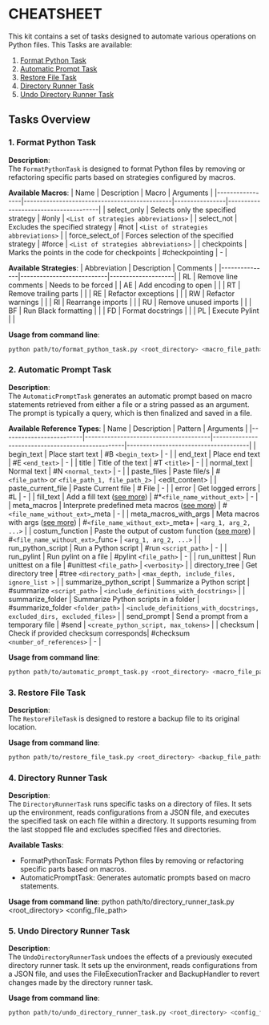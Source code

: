 # CHEATSHEET

This kit contains a set of tasks designed to automate various operations on Python files. This Tasks are available:
1. [Format Python Task](#1-format-python-task)
2. [Automatic Prompt Task](#2-automatic-prompt-task)
3. [Restore File Task](#3-restore-file-task)
4. [Directory Runner Task](#4-directory-runner-task)
5. [Undo Directory Runner Task](#5-undo-directory-runner-task)

## Tasks Overview

### 1. Format Python Task

**Description**:            
The `FormatPythonTask` is designed to format Python files by removing or refactoring specific parts based on strategies configured by macros.

**Available Macros**:
| Name            | Description                                  | Macro          | Arguments                            |
|-----------------|----------------------------------------------|----------------|--------------------------------------|
| select_only     | Selects only the specified strategy          | #only          | `<List of strategies abbreviations>` |
| select_not      | Excludes the specified strategy              | #not           | `<List of strategies abbreviations>` |
| force_select_of | Forces selection of the specified strategy   | #force         | `<List of strategies abbreviations>` |
| checkpoints     | Marks the points in the code for checkpoints | #checkpointing | -                                    |

**Available Strategies**:
| Abbreviation  | Description               | Comments           |
|---------------|---------------------------|--------------------|
| RL            | Remove line comments      | Needs to be forced |
| AE            | Add encoding to open      |                    |
| RT            | Remove trailing parts     |                    |
| RE            | Refactor exceptions       |                    |
| RW            | Refactor warnings         |                    |
| RI            | Rearrange imports         |                    |
| RU            | Remove unused imports     |                    |
| BF            | Run Black formatting      |                    |
| FD            | Format docstrings         |                    |
| PL            | Execute Pylint            |                    |

**Usage from command line**:
```sh
python path/to/format_python_task.py <root_directory> <macro_file_path>
```


### 2. Automatic Prompt Task

**Description**:            
The `AutomaticPromptTask` generates an automatic prompt based on macro statements retrieved from either a file or a string passed as an argument. The prompt is typically a query, which is then finalized and saved in a file.

**Available Reference Types**:
| Name                    | Description                           | Pattern                                          | Arguments                            |
|-------------------------|---------------------------------------|--------------------------------------------------|--------------------------------------|
| begin_text              | Place start text                      | #B `<begin_text>`                                | -                                    |
| end_text                | Place end text                        | #E `<end_text>`                                  | -                                    |
| title                   | Title of the text                     | #T `<title>`                                     | -                                    |
| normal_text             | Normal text                           | #N `<normal_text>`                               | -                                    |
| paste_files             | Paste file/s                          | # `<file_path>` or `<file_path_1, file_path_2>`  | <edit_content>                          |
| paste_current_file      | Paste Current file                    | # File                                           | -                                    |
| error                   | Get logged errors                     | #L                                               | -                                    |
| fill_text               | Add a fill text  ([see more](./costumizations/fill_texts/fill_text_template/template_4.txt)) | #*`<file_name_without_ext>`  | -                                    |
| meta_macros             | Interprete predefined meta macros ([see more](./costumizations/meta_macros/template_1.py)) | #`<file_name_without_ext>`_meta | -                                    |
| meta_macros_with_args   | Meta macros with args  ([see more](./costumizations/meta_macros_with_args/template_2.py)) | #`<file_name_without_ext>`_meta+ | `<arg_1, arg_2, ...>`                |
| costum_function         | Paste the output of custom function  ([see more](./costumizations/functions/costum_function_template/template_3.py))   | #`<file_name_without_ext>`_func+                 | `<arg_1, arg_2, ...>`                |
| run_python_script       | Run a Python script                   | #run `<script_path>`                             | -                                    |
| run_pylint              | Run pylint on a file                  | #pylint `<file_path>`                            | -                                    |
| run_unittest            | Run unittest on a file                | #unittest `<file_path>`                          | `<verbosity>`                        |
| directory_tree          | Get directory tree                    | #tree `<directory_path>`                         | `<max_depth, include_files, ignore_list >` |
| summarize_python_script | Summarize a Python script             | #summarize `<script_path>`                       | `<include_definitions_with_docstrings>` |
| summarize_folder        | Summarize Python scripts in a folder  | #summarize_folder `<folder_path>`                | `<include_definitions_with_docstrings, excluded_dirs, excluded_files>` |
| send_prompt             | Send a prompt from a temporary file   | #send                                            | `<create_python_script, max_tokens>` |
| checksum                | Check if provided checksum corresponds| #checksum `<number_of_references>`               | -                                    |

**Usage from command line**:  
```sh
python path/to/automatic_prompt_task.py <root_directory> <macro_file_path>
```

### 3. Restore File Task

**Description**:            
The `RestoreFileTask` is designed to restore a backup file to its original location.

**Usage from command line**:
```sh
python path/to/restore_file_task.py <root_directory> <backup_file_path>
```

### 4. Directory Runner Task

**Description**:            
The `DirectoryRunnerTask` runs specific tasks on a directory of files. It sets up the environment, reads configurations from a JSON file, and executes the specified task on each file within a directory. It supports resuming from the last stopped file and excludes specified files and directories.

**Available Tasks**:
- FormatPythonTask: Formats Python files by removing or refactoring specific parts based on macros.
- AutomaticPromptTask: Generates automatic prompts based on macro statements.

**Usage from command line**:
python path/to/directory_runner_task.py <root_directory> <config_file_path>

### 5. Undo Directory Runner Task

**Description**:            
The `UndoDirectoryRunnerTask` undoes the effects of a previously executed directory runner task. It sets up the environment, reads configurations from a JSON file, and uses the FileExecutionTracker and BackupHandler to revert changes made by the directory runner task.

**Usage from command line**:
```sh
python path/to/undo_directory_runner_task.py <root_directory> <config_file_path>
```	
